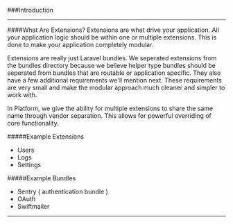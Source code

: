 ###Introduction

----------

####What Are Extensions?
Extensions are what drive your application.  All your application logic should be within one or multiple extensions. This is done to make your application completely modular.

Extensions are really just Laravel bundles. We seperated extensions from the bundles directory because we believe helper type bundles should be seperated from bundles that are routable or application specific. They also have a few additional requirements we'll mention next. These requirements are very small and make the modular approach much cleaner and simpler to work with.

In Platform, we give the ability for multiple extensions to share the same name through vendor separation. This allows for powerful overriding of core functionality.

#####Example Extensions
- Users
- Logs
- Settings

#####Example Bundles
- Sentry ( authentication bundle )
- OAuth
- Swiftmailer

----------
